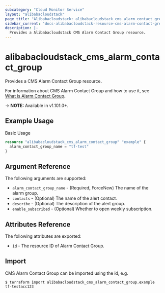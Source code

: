 ```yaml
---
subcategory: "Cloud Monitor Service"
layout: "alibabacloudstack"
page_title: "Alibabacloudstack: alibabacloudstack_cms_alarm_contact_group"
sidebar_current: "docs-alibabacloudstack-resource-cms-alarm-contact-group"
description: |-
  Provides a Alibabacloudstack CMS Alarm Contact Group resource.
---
```


# alibabacloudstack\_cms\_alarm\_contact\_group

Provides a CMS Alarm Contact Group resource.

For information about CMS Alarm Contact Group and how to use it, see [What is Alarm Contact Group](https://www.alibabacloud.com/help/en/doc-detail/114929.htm).

-> **NOTE:** Available in v1.101.0+.

## Example Usage

Basic Usage

```terraform
resource "alibabacloudstack_cms_alarm_contact_group" "example" {
  alarm_contact_group_name = "tf-test"
}
```

## Argument Reference

The following arguments are supported:

* `alarm_contact_group_name` - (Required, ForceNew) The name of the alarm group.
* `contacts` - (Optional) The name of the alert contact.
* `describe` - (Optional) The description of the alert group.
* `enable_subscribed` - (Optional) Whether to open weekly subscription.

## Attributes Reference

The following attributes are exported:

* `id` - The resource ID of Alarm Contact Group.

## Import

CMS Alarm Contact Group can be imported using the id, e.g.

```
$ terraform import alibabacloudstack_cms_alarm_contact_group.example tf-testacc123
```

